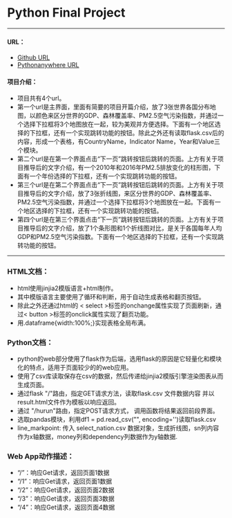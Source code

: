 # Python Final Project
***
####  URL：
- [Github  URL](https://github.com/liangchuyao/pythonfinalproject)
- [Pythonanywhere  URL](http://liangchuyao.pythonanywhere.com/)
####  项目介绍：
 * 项目共有4个url。
 * 第一个url是主界面，里面有简要的项目开篇介绍，放了3张世界各国分布地图，以颜色来区分世界的GDP、森林覆盖率、PM2.5空气污染指数，并通过一个选择下拉框将3个地图放在一起，较为美观并方便选择。下面有一个地区选择的下拉框，还有一个实现跳转功能的按钮。除此之外还有读取flask.csv后的内容，形成一个表格，有CountryName，Indicator Name，Year和Value三个模块。
 * 第二个url是在第一个界面点击“下一页”跳转按钮后跳转的页面。上方有关于项目推导后的文字介绍，有一个2010年和2016年PM2.5排放变化的柱形图，下面有一个年份选择的下拉框，还有一个实现跳转功能的按钮。
 * 第三个url是在第二个界面点击“下一页”跳转按钮后跳转的页面。上方有关于项目推导后的文字介绍，放了3张折线图，来区分世界的GDP、森林覆盖率、PM2.5空气污染指数，并通过一个选择下拉框将3个地图放在一起。下面有一个地区选择的下拉框，还有一个实现跳转功能的按钮。
 * 第四个url是在第三个界面点击“下一页”跳转按钮后跳转的页面。上方有关于项目推导后的文字介绍，放了1个条形图和1个折线图对比，是关于各国每年人均GDP和PM2.5空气污染指数。下面有一个地区选择的下拉框，还有一个实现跳转功能的按钮。
******
###  HTML文档：
- html使用jinjia2模版语言+html制作。
- 其中模版语言主要使用了循环和判断，用于自动生成表格和翻页按钮。
- 除此之外还通过html的 < select >标签的onchange属性实现了页面刷新，通过< button >标签的onclick属性实现了翻页功能。
- 用.dataframe{width:100%;}实现表格全局布满。

###  Python文档：
- python的web部分使用了flask作为后端，选用flask的原因是它轻量化和模块化的特点，适用于页面较少的的web应用。
- 使用了csv库读取保存在csv的数据，然后传递给jinjia2模版引擎渲染图表从而生成页面。
- 通过flask "/"路由，指定GET请求方法，读取flask.csv 文件数据内容 并以result.html文件作为模板以响应返回。
- 通过 "/hurun"路由，指定POST请求方式， 调用函数将结果返回前段界面。
- 选取pandas模块，利用df1 = pd.read_csv("", encoding='')读取flask.csv
- line_markpoint: 传入 select_nation.csv 数据对象，生成折线图，sn列内容作为x轴数据，money列和dependency列数据作为y轴数据.

###  Web App动作描述：
- “/”：响应Get请求，返回页面1数据
- “/1”：响应Get请求，返回页面1数据
- “/2”：响应Get请求，返回页面2数据
- “/3”：响应Get请求，返回页面3数据
- “/4”：响应Get请求，返回页面4数据
